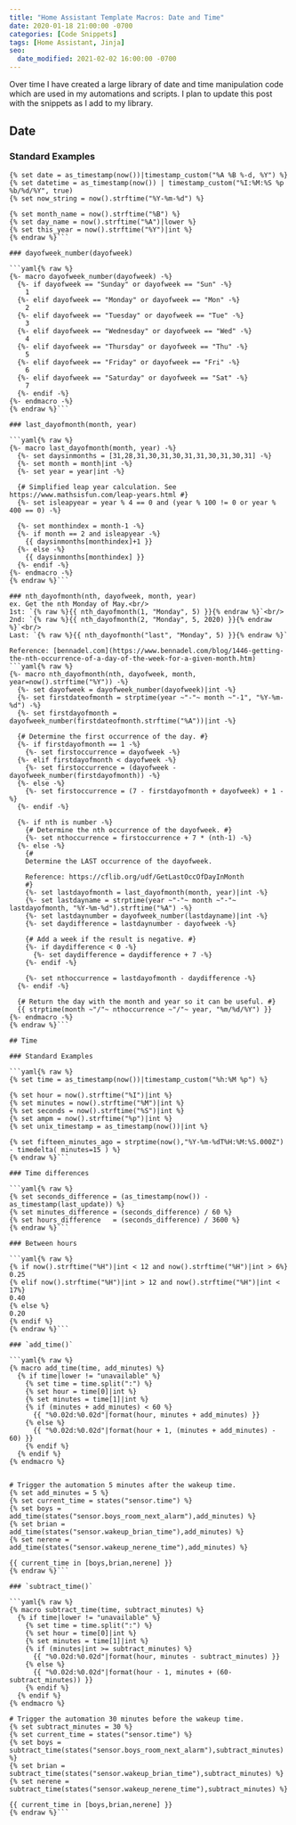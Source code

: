 ```yaml
---
title: "Home Assistant Template Macros: Date and Time"
date: 2020-01-18 21:00:00 -0700
categories: [Code Snippets]
tags: [Home Assistant, Jinja]
seo:
  date_modified: 2021-02-02 16:00:00 -0700
---
```


Over time I have created a large library of date and time manipulation code which are used in my
automations and scripts. I plan to update this post with the snippets as I add to my library.

## Date

### Standard Examples

```yaml{% raw %}
{% set date = as_timestamp(now())|timestamp_custom("%A %B %-d, %Y") %}
{% set datetime = as_timestamp(now()) | timestamp_custom("%I:%M:%S %p %b/%d/%Y", true)
{% set now_string = now().strftime("%Y-%m-%d") %}

{% set month_name = now().strftime("%B") %}
{% set day_name = now().strftime("%A")|lower %}
{% set this_year = now().strftime("%Y")|int %}
{% endraw %}```

### dayofweek_number(dayofweek)

```yaml{% raw %}
{%- macro dayofweek_number(dayofweek) -%}
  {%- if dayofweek == "Sunday" or dayofweek == "Sun" -%}
    1
  {%- elif dayofweek == "Monday" or dayofweek == "Mon" -%}
    2
  {%- elif dayofweek == "Tuesday" or dayofweek == "Tue" -%}
    3
  {%- elif dayofweek == "Wednesday" or dayofweek == "Wed" -%}
    4
  {%- elif dayofweek == "Thursday" or dayofweek == "Thu" -%}
    5
  {%- elif dayofweek == "Friday" or dayofweek == "Fri" -%}
    6
  {%- elif dayofweek == "Saturday" or dayofweek == "Sat" -%}
    7
  {%- endif -%}
{%- endmacro -%}
{% endraw %}```

### last_dayofmonth(month, year)

```yaml{% raw %}
{%- macro last_dayofmonth(month, year) -%}
  {%- set daysinmonths = [31,28,31,30,31,30,31,31,30,31,30,31] -%}
  {%- set month = month|int -%}
  {%- set year = year|int -%}

  {# Simplified leap year calculation. See https://www.mathsisfun.com/leap-years.html #}
  {%- set isleapyear = year % 4 == 0 and (year % 100 != 0 or year % 400 == 0) -%}

  {%- set monthindex = month-1 -%}
  {%- if month == 2 and isleapyear -%}
    {{ daysinmonths[monthindex]+1 }}
  {%- else -%}
    {{ daysinmonths[monthindex] }}
  {%- endif -%}
{%- endmacro -%}
{% endraw %}```

### nth_dayofmonth(nth, dayofweek, month, year)
ex. Get the nth Monday of May.<br/>
1st: `{% raw %}{{ nth_dayofmonth(1, "Monday", 5) }}{% endraw %}`<br/>
2nd: `{% raw %}{{ nth_dayofmonth(2, "Monday", 5, 2020) }}{% endraw %}`<br/>
Last: `{% raw %}{{ nth_dayofmonth("last", "Monday", 5) }}{% endraw %}`

Reference: [bennadel.com](https://www.bennadel.com/blog/1446-getting-the-nth-occurrence-of-a-day-of-the-week-for-a-given-month.htm)
```yaml{% raw %}
{%- macro nth_dayofmonth(nth, dayofweek, month, year=now().strftime("%Y")) -%}
  {%- set dayofweek = dayofweek_number(dayofweek)|int -%}
  {%- set firstdateofmonth = strptime(year ~"-"~ month ~"-1", "%Y-%m-%d") -%}
  {%- set firstdayofmonth = dayofweek_number(firstdateofmonth.strftime("%A"))|int -%}

  {# Determine the first occurrence of the day. #}
  {%- if firstdayofmonth == 1 -%}
    {%- set firstoccurrence = dayofweek -%}
  {%- elif firstdayofmonth < dayofweek -%}
    {%- set firstoccurrence = (dayofweek - dayofweek_number(firstdayofmonth)) -%}
  {%- else -%}
    {%- set firstoccurrence = (7 - firstdayofmonth + dayofweek) + 1 -%}
  {%- endif -%}

  {%- if nth is number -%}
    {# Determine the nth occurrence of the dayofweek. #}
    {%- set nthoccurrence = firstoccurrence + 7 * (nth-1) -%}
  {%- else -%}
    {#
    Determine the LAST occurrence of the dayofweek.

    Reference: https://cflib.org/udf/GetLastOccOfDayInMonth
    #}
    {%- set lastdayofmonth = last_dayofmonth(month, year)|int -%}
    {%- set lastdayname = strptime(year ~"-"~ month ~"-"~ lastdayofmonth, "%Y-%m-%d").strftime("%A") -%}
    {%- set lastdaynumber = dayofweek_number(lastdayname)|int -%}
    {%- set daydifference = lastdaynumber - dayofweek -%}

    {# Add a week if the result is negative. #}
    {%- if daydifference < 0 -%}
      {%- set daydifference = daydifference + 7 -%}
    {%- endif -%}

    {%- set nthoccurrence = lastdayofmonth - daydifference -%}
  {%- endif -%}

  {# Return the day with the month and year so it can be useful. #}
  {{ strptime(month ~"/"~ nthoccurrence ~"/"~ year, "%m/%d/%Y") }}
{%- endmacro -%}
{% endraw %}```

## Time

### Standard Examples

```yaml{% raw %}
{% set time = as_timestamp(now())|timestamp_custom("%h:%M %p") %}

{% set hour = now().strftime("%I")|int %}
{% set minutes = now().strftime("%M")|int %}
{% set seconds = now().strftime("%S")|int %}
{% set ampm = now().strftime("%p")|int %}
{% set unix_timestamp = as_timestamp(now())|int %}

{% set fifteen_minutes_ago = strptime(now(),"%Y-%m-%dT%H:%M:%S.000Z") - timedelta( minutes=15 ) %}
{% endraw %}```

### Time differences

```yaml{% raw %}
{% set seconds_difference = (as_timestamp(now()) - as_timestamp(last_update)) %}
{% set minutes_difference = (seconds_difference) / 60 %}
{% set hours_difference   = (seconds_difference) / 3600 %}
{% endraw %}```

### Between hours

```yaml{% raw %}
{% if now().strftime("%H")|int < 12 and now().strftime("%H")|int > 6%}
0.25
{% elif now().strftime("%H")|int > 12 and now().strftime("%H")|int < 17%}
0.40
{% else %}
0.20
{% endif %}
{% endraw %}```

### `add_time()`

```yaml{% raw %}
{% macro add_time(time, add_minutes) %}
  {% if time|lower != "unavailable" %}
    {% set time = time.split(":") %}
    {% set hour = time[0]|int %}
    {% set minutes = time[1]|int %}
    {% if (minutes + add_minutes) < 60 %}
      {{ "%0.02d:%0.02d"|format(hour, minutes + add_minutes) }}
    {% else %}
      {{ "%0.02d:%0.02d"|format(hour + 1, (minutes + add_minutes) - 60) }}
    {% endif %}
  {% endif %}
{% endmacro %}


# Trigger the automation 5 minutes after the wakeup time.
{% set add_minutes = 5 %}
{% set current_time = states("sensor.time") %}
{% set boys = add_time(states("sensor.boys_room_next_alarm"),add_minutes) %}
{% set brian = add_time(states("sensor.wakeup_brian_time"),add_minutes) %}
{% set nerene = add_time(states("sensor.wakeup_nerene_time"),add_minutes) %}

{{ current_time in [boys,brian,nerene] }}
{% endraw %}```

### `subtract_time()`

```yaml{% raw %}
{% macro subtract_time(time, subtract_minutes) %}
  {% if time|lower != "unavailable" %}
    {% set time = time.split(":") %}
    {% set hour = time[0]|int %}
    {% set minutes = time[1]|int %}
    {% if (minutes|int >= subtract_minutes) %}
      {{ "%0.02d:%0.02d"|format(hour, minutes - subtract_minutes) }}
    {% else %}
      {{ "%0.02d:%0.02d"|format(hour - 1, minutes + (60-subtract_minutes)) }}
    {% endif %}
  {% endif %}
{% endmacro %}

# Trigger the automation 30 minutes before the wakeup time.
{% set subtract_minutes = 30 %}
{% set current_time = states("sensor.time") %}
{% set boys = subtract_time(states("sensor.boys_room_next_alarm"),subtract_minutes) %}
{% set brian = subtract_time(states("sensor.wakeup_brian_time"),subtract_minutes) %}
{% set nerene = subtract_time(states("sensor.wakeup_nerene_time"),subtract_minutes) %}

{{ current_time in [boys,brian,nerene] }}
{% endraw %}```
